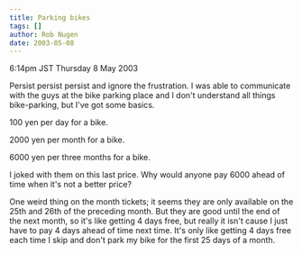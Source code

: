 ```yaml
---
title: Parking bikes
tags: []
author: Rob Nugen
date: 2003-05-08
---
```


<p class=date>6:14pm JST Thursday 8 May 2003</p>

<p>Persist persist persist and ignore the frustration.  I was able to
communicate with the guys at the bike parking place and I don't
understand all things bike-parking, but I've got some basics.</p>

<p>100 yen per day for a bike.</p>

<p>2000 yen per month for a bike.</p>

<p>6000 yen per three months for a bike.</p>

<p>I joked with them on this last price.  Why would anyone pay 6000
ahead of time when it's not a better price?</p>

<p>One weird thing on the month tickets; it seems they are only
available on the 25th and 26th of the preceding month.  But they are
good until the end of the next month, so it's like getting 4 days
free, but really it isn't cause I just have to pay 4 days ahead of
time next time.  It's only like getting 4 days free each time I skip
and don't park my bike for the first 25 days of a month.</p>
